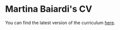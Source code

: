 # Martina Baiardi's CV

You can find the latest version of the curriculum [here](https://github.com/anitvam/curriculum-vitae/releases/latest/download/main.pdf).
